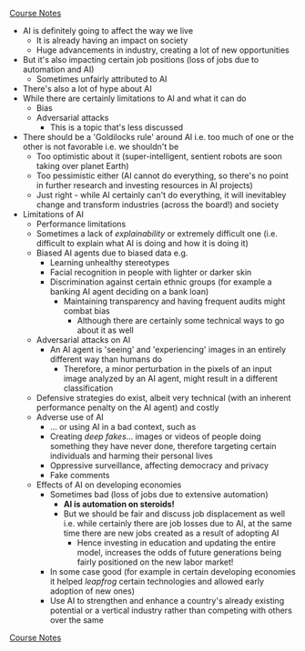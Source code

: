 [Course Notes](README.md)

- AI is definitely going to affect the way we live
    - It is already having an impact on society
    - Huge advancements in industry, creating a lot of new opportunities
- But it's also impacting certain job positions (loss of jobs due to automation and AI)
    - Sometimes unfairly attributed to AI
- There's also a lot of hype about AI
- While there are certainly limitations to AI and what it can do
    - Bias
    - Adversarial attacks
        - This is a topic that's less discussed
- There should be a 'Goldilocks rule' around AI i.e. too much of one or the other is not favorable i.e. we shouldn't be
    - Too optimistic about it (super-intelligent, sentient robots are soon taking over 
      planet Earth)
    - Too pessimistic either (AI cannot do everything, so there's no point in further 
      research and investing resources in AI projects)
    - Just right - while AI certainly can't do everything, it will inevitabley change and 
      transform industries (across the board!) and society
- Limitations of AI
    - Performance limitations
    - Sometimes a lack of *explainability* or extremely difficult one (i.e. difficult to 
      explain what AI is doing and how it is doing it)
    - Biased AI agents due to biased data e.g.
        - Learning unhealthy stereotypes
        - Facial recognition in people with lighter or darker skin
        - Discrimination against certain ethnic groups (for example a banking AI agent 
          deciding on a bank loan)
            - Maintaining transparency and having frequent audits might combat bias
                - Although there are certainly some technical ways to go about it as well
    - Adversarial attacks on AI
        - An AI agent is 'seeing' and 'experiencing' images in an entirely different way 
          than humans do
            - Therefore, a minor perturbation in the pixels of an input image analyzed by 
              an AI agent, might result in a different classification
    - Defensive strategies do exist, albeit very technical (with an inherent performance 
      penalty on the AI agent) and costly
    - Adverse use of AI
        - ... or using AI in a bad context, such as
        - Creating *deep fakes*... images or videos of people doing something they have 
          never done, therefore targeting certain individuals and harming their personal 
          lives
        - Oppressive surveillance, affecting democracy and privacy
        - Fake comments
    - Effects of AI on developing economies
        - Sometimes bad (loss of jobs due to extensive automation)
            - **AI is automation on steroids!**
            - But we should be fair and discuss job displacement as well i.e. while 
              certainly there are job losses due to AI, at the same time there are new jobs 
              created as a result of adopting AI
                - Hence investing in education and updating the entire model, increases the 
                  odds of future generations being fairly positioned on the new labor 
                  market!
        - In some case good (for example in certain developing economies it helped 
          *leapfrog* certain technologies and allowed early adoption of new ones)
        - Use AI to strengthen and enhance a country's already existing potential or a 
          vertical industry rather than competing with others over the same

[Course Notes](README.md)
